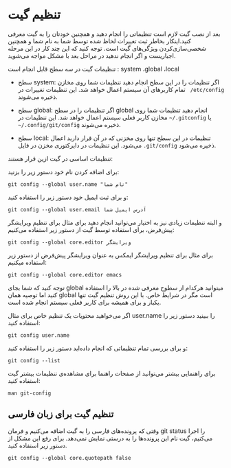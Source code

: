 تنظیم گیت
====

بعد از نصب گیت لازم است تنظیماتی را انجام دهید و همچنین خودتان را به گیت معرفی کنید.اینکار بخاطر ثبت تغییرات لحاظ شده توسط شما به نام شما و همچنین شخصی‌سازی‌کردن ویژگی‌های گیت است. توجه کنید که این چند کار در این مرحله اجباریست و اگر انجام ندهید در مراحل بعد با مشکل مواجه می‌شوید.

تنظیمات گیت در سه سطح قابل انجام است : system ،global  ،local

* سطح system: اگر تنظیمات را در این سطح انجام دهید تنظیمات شما روی مخازن تمام کاربرهای آن سیستم اعمال خواهد شد. این تنظیمات تغییرات در ` /etc/config` ذخیره می‌شوند.

* سطح global: اگر تنظیمات را در سطح global انجام دهید تنظیمات شما روی مخازن کاربر فعلی سیستم اعمال خواهد شد. این تنظیمات در `~/.gitconfig` یا `~/.config/git/config` ذخیره می‌شوند.

* سطح local: تنظیمات در این سطح تنها روی مخزنی که در آن قرار دارید اعمال می‌شود. این تنظیمات در دایرکتوری مخزن در فایل `.git/config` ذخیره می‌شود.



تنظیمات اساسی در گیت ازین قرار هستند:


برای اضافه کردن نام خود دستور زیر را بزنید:
```
git config --global user.name "نام شما"
```

و برای ثبت ایمیل خود دستور زیر را استفاده کنید:
```
git config --global user.email آدرس ایمیل شما
```

و البته تنظیمات زیادی نیز به اختیار می‌توانید انجام دهید برای مثال برای تنظیم ویرایشگر پیش‌فرض، برای استفاده توسط گیت از دستور زیر استفاده می‌کنیم:
```
git config --global core.editor ویرایشگر
```

برای مثال برای تنظیم ویرایشگر ایمکس به عنوان ویرایشگر پیش‌فرض از دستور زیر استفاده میکنیم:


```
git config --global core.editor emacs

```

توجه کنید که شما بجای global میتوانید هرکدام از سطوح معرفی شده در بالا را استفاده کنید اما توصیه همان global است مگر در شرایط خاص. با این روش تنظیم گیت تنها یکبار و برای همیشه برای کاربر فعلی سیستم انجام شده است.

اگر می‌خواهید محتویات یک تنظیم خاص برای مثال user.name را ببینید دستور زیر را استفاده کنید:

```
git config user.name
``` 

و برای بررسی تمام تنظیماتی که انجام داده‌اید دستور زیر را استفاده کنید:
```
git config --list
```



برای راهنمایی بیشتر می‌توانید از صفحات راهنما برای مشاهده‌ی تنظیمات بیشتر گیت استفاده کنید:

```
man git-config

``` 

## تنظیم گیت برای زبان فارسی
وقتی که پرونده‌های فارسی را به گیت اضافه می‌کنیم و فرمان git status را اجرا می‌کنیم، گیت نام این پرونده‌ها را به درستی نمایش نمی‌دهد. برای رفع این مشکل از دستور زیر استفاده کنید.

```
git config --global core.quotepath false
```
